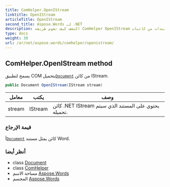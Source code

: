```yaml
---
title: ComHelper.OpenIStream
linktitle: OpenIStream
articleTitle: OpenIStream
second_title: Aspose.Words لـ .NET
description: اكتشف كيف تقوم طريقة ComHelper OpenIStream بتبسيط تحميل المستندات من كائنات IStream في تطبيقات COM الخاصة بك لتحقيق التكامل السلس.
type: docs
weight: 30
url: /ar/net/aspose.words/comhelper/openistream/
---
```

## ComHelper.OpenIStream method

يسمح لتطبيق COM بتحميل[`Document`](../../document/) من كائن IStream.

```csharp
public Document OpenIStream(IStream stream)
```

| معامل | يكتب | وصف |
| --- | --- | --- |
| stream | IStream | كائن .NET IStream يحتوي على المستند الذي سيتم تحميله. |

### قيمة الإرجاع

أ[`Document`](../../document/) كائن يمثل مستند Word.

### أنظر أيضا

* class [Document](../../document/)
* class [ComHelper](../)
* مساحة الاسم [Aspose.Words](../../../aspose.words/)
* المجسم [Aspose.Words](../../../)
